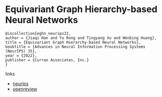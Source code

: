 # Equivariant Graph Hierarchy-based Neural Networks

```
@incollection{eghn_neurips22,
author = {Jiaqi Han and Yu Rong and Tingyang Xu and Wenbing Huang},
title = {Equivariant Graph Hierarchy-based Neural Networks},
booktitle = {Advances in Neural Information Processing Systems (NeurIPS) 35},
year = {2022},
publisher = {Curran Associates, Inc.}
}
```

links
- [neurips](https://nips.cc/Conferences/2022/Schedule?showEvent=54332)
- [openreview](https://openreview.net/forum?id=ywxtmG1nU_6)
